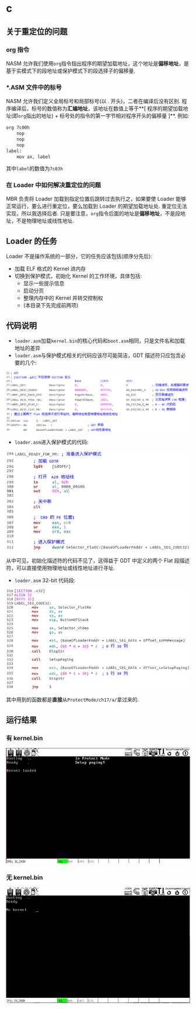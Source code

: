 # c

## 关于重定位的问题
### org 指令
NASM 允许我们使用`org`指令指出程序的期望加载地址，这个地址是**偏移地址**，是基于实模式下的段地址或保护模式下的段选择子的偏移量.

### *.ASM 文件中的标号
NASM 允许我们定义全局标号和局部标号(以 . 开头)，二者在编译后没有区别. 程序编译后，标号的数值称为**汇编地址**，该地址在数值上等于**[ 程序的期望加载地址(即`org`指出的地址) + 标号处的指令的第一字节相对程序开头的偏移量 ]**. 例如:
```
org 7c00h
    nop
    nop
    nop
label:
    mov ax, label
```
其中`label`的数值为`7c03h`

### 在 Loader 中如何解决重定位的问题
MBR 负责将 Loader 加载到指定位置后跳转过去执行之，如果要使 Loader 能够正常运行，要么进行重定位，要么加载到 Loader 的期望加载地址处. 重定位无法实现，所以我选择后者. 只是要注意，`org`指令后面的地址是**偏移地址**，不是段地址，不是物理地址或线性地址.

## Loader 的任务

Loader 不是操作系统的一部分，它的任务应该包括(顺序分先后):

* 加载 ELF 格式的 Kernel 进内存
* 切换到保护模式，初始化 Kernel 的工作环境，具体包括:
    * 显示一些提示信息
    * 启动分页
    * 整理内存中的 Kernel 并转交控制权
    * (本目录下先完成前两项)

## 代码说明
- `loader.asm`加载`kernel.bin`的核心代码和`boot.asm`相同，只是文件名和加载地址的差异
- `loader.asm`与保护模式相关的代码应该尽可能简洁，GDT 描述符只应包含必要的几个:

![gdt](screenshot/gdt.png)

- `loader.asm`进入保护模式的代码:

![readyforpm](screenshot/readyforpm.png)

从中可见，初始化描述符的代码不见了，这得益于 GDT 中定义的两个 Flat 段描述符，可以直接使用物理地址或线性地址进行寻址.

- `loader.asm` 32-bit 代码段:

![code32](screenshot/code32.png)

其中用到的函数都是**直接**从`ProtectMode/ch17/a/`拿过来的.

## 运行结果
### 有 kernel.bin
![krlloaded](screenshot/krlloaded.png)

### 无 kernel.bin
![nokernel](screenshot/nokernel.png)
